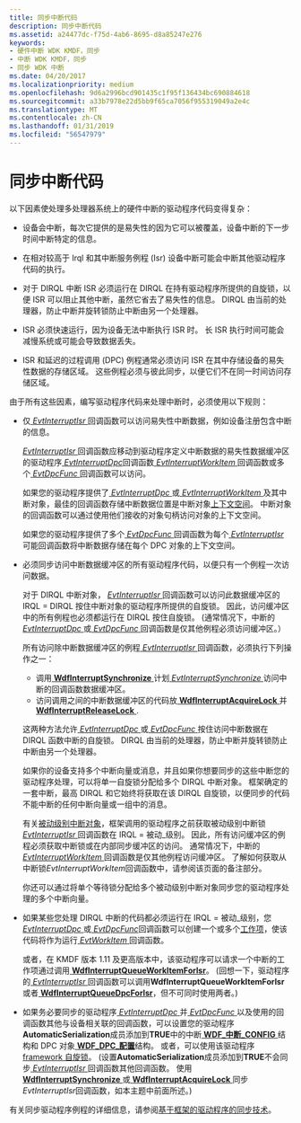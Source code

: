 ```yaml
---
title: 同步中断代码
description: 同步中断代码
ms.assetid: a24477dc-f75d-4ab6-8695-d8a85247e276
keywords:
- 硬件中断 WDK KMDF，同步
- 中断 WDK KMDF，同步
- 同步 WDK 中断
ms.date: 04/20/2017
ms.localizationpriority: medium
ms.openlocfilehash: 9d6a2996bcd901435c1f95f136434bc690884618
ms.sourcegitcommit: a33b7978e22d5bb9f65ca7056f955319049a2e4c
ms.translationtype: MT
ms.contentlocale: zh-CN
ms.lasthandoff: 01/31/2019
ms.locfileid: "56547979"
---
```

# <a name="synchronizing-interrupt-code"></a>同步中断代码


以下因素使处理多处理器系统上的硬件中断的驱动程序代码变得复杂：

-   设备会中断，每次它提供的是易失性的因为它可以被覆盖，设备中断的下一步时间中断特定的信息。

-   在相对较高于 Irql 和其中断服务例程 (Isr) 设备中断可能会中断其他驱动程序代码的执行。

-   对于 DIRQL 中断 ISR 必须运行在 DIRQL 在持有驱动程序所提供的自旋锁，以便 ISR 可以阻止其他中断，虽然它省去了易失性的信息。 DIRQL 由当前的处理器，防止中断并旋转锁防止中断由另一个处理器。

-   ISR 必须快速运行，因为设备无法中断执行 ISR 时。 长 ISR 执行时间可能会减慢系统或可能会导致数据丢失。

-   ISR 和延迟的过程调用 (DPC) 例程通常必须访问 ISR 在其中存储设备的易失性数据的存储区域。 这些例程必须与彼此同步，以便它们不在同一时间访问存储区域。

由于所有这些因素，编写驱动程序代码来处理中断时，必须使用以下规则：

-   仅[ *EvtInterruptIsr* ](https://msdn.microsoft.com/library/windows/hardware/ff541735)回调函数可以访问易失性中断数据，例如设备注册包含中断的信息。

    [ *EvtInterruptIsr* ](https://msdn.microsoft.com/library/windows/hardware/ff541735)回调函数应移动到驱动程序定义中断数据的易失性数据缓冲区的驱动程序[ *EvtInterruptDpc*](https://msdn.microsoft.com/library/windows/hardware/ff541721)回调函数[ *EvtInterruptWorkItem* ](https://msdn.microsoft.com/library/windows/hardware/hh406422)回调函数或多个[ *EvtDpcFunc* ](https://msdn.microsoft.com/library/windows/hardware/ff541683)回调函数可以访问。

    如果您的驱动程序提供了[ *EvtInterruptDpc* ](https://msdn.microsoft.com/library/windows/hardware/ff541721)或[ *EvtInterruptWorkItem* ](https://msdn.microsoft.com/library/windows/hardware/hh406422)及其中断对象，最佳的回调函数存储中断数据位置是中断对象[上下文空间](framework-object-context-space.md)。 中断对象的回调函数可以通过使用他们接收的对象句柄访问对象的上下文空间。

    如果您的驱动程序提供了多个[ *EvtDpcFunc* ](https://msdn.microsoft.com/library/windows/hardware/ff541683)回调函数为每个[ *EvtInterruptIsr* ](https://msdn.microsoft.com/library/windows/hardware/ff541735)可能回调函数将中断数据存储在每个 DPC 对象的上下文空间。

-   必须同步访问中断数据缓冲区的所有驱动程序代码，以便只有一个例程一次访问数据。

    对于 DIRQL 中断对象， [ *EvtInterruptIsr* ](https://msdn.microsoft.com/library/windows/hardware/ff541735)回调函数可以访问此数据缓冲区的 IRQL = DIRQL 按住中断对象的驱动程序所提供的自旋锁。 因此，访问缓冲区中的所有例程也必须都运行在 DIRQL 按住自旋锁。 (通常情况下，中断的[ *EvtInterruptDpc* ](https://msdn.microsoft.com/library/windows/hardware/ff541721)或[ *EvtDpcFunc* ](https://msdn.microsoft.com/library/windows/hardware/ff541683)回调函数是仅其他例程必须访问缓冲区。）

    所有访问除中断数据缓冲区的例程[ *EvtInterruptIsr* ](https://msdn.microsoft.com/library/windows/hardware/ff541735)回调函数，必须执行下列操作之一：

    -   调用[ **WdfInterruptSynchronize** ](https://msdn.microsoft.com/library/windows/hardware/ff547389)计划[ *EvtInterruptSynchronize* ](https://msdn.microsoft.com/library/windows/hardware/ff541742)访问中断的回调函数数据缓冲区。
    -   访问调用之间的中断数据缓冲区的代码放[ **WdfInterruptAcquireLock** ](https://msdn.microsoft.com/library/windows/hardware/ff547340)并[ **WdfInterruptReleaseLock** ](https://msdn.microsoft.com/library/windows/hardware/ff547376).

    这两种方法允许[ *EvtInterruptDpc* ](https://msdn.microsoft.com/library/windows/hardware/ff541721)或[ *EvtDpcFunc* ](https://msdn.microsoft.com/library/windows/hardware/ff541683)按住访问中断数据在 DIRQL 函数中断的自旋锁。 DIRQL 由当前的处理器，防止中断并旋转锁防止中断由另一个处理器。

    如果你的设备支持多个中断向量或消息，并且如果你想要同步的这些中断您的驱动程序处理，可以将单一自旋锁分配给多个 DIRQL 中断对象。 框架确定的一套中断，最高 DIRQL 和它始终将获取在该 DIRQL 自旋锁，以便同步的代码不能中断的任何中断向量或一组中的消息。

    有关[被动级别中断对象](supporting-passive-level-interrupts.md)，框架调用的驱动程序之前获取被动级别中断锁[ *EvtInterruptIsr* ](https://msdn.microsoft.com/library/windows/hardware/ff541735)回调函数在 IRQL = 被动\_级别。 因此，所有访问缓冲区的例程必须获取中断锁或在内部同步缓冲区的访问。 通常情况下，中断的[ *EvtInterruptWorkItem* ](https://msdn.microsoft.com/library/windows/hardware/hh406422)回调函数是仅其他例程访问缓冲区。 了解如何获取从中断锁*EvtInterruptWorkItem*回调函数中，请参阅该页面的备注部分。

    你还可以通过将单个等待锁分配给多个被动级别中断对象同步您的驱动程序处理的多个中断向量。

-   如果某些您处理 DIRQL 中断的代码都必须运行在 IRQL = 被动\_级别，您[ *EvtInterruptDpc* ](https://msdn.microsoft.com/library/windows/hardware/ff541721)或[ *EvtDpcFunc*](https://msdn.microsoft.com/library/windows/hardware/ff541683)回调函数可以创建一个或多个[工作项](using-framework-work-items.md)，使该代码将作为运行[ *EvtWorkItem* ](https://msdn.microsoft.com/library/windows/hardware/ff541859)回调函数。

    或者，在 KMDF 版本 1.11 及更高版本中，该驱动程序可以请求一个中断的工作项通过调用[ **WdfInterruptQueueWorkItemForIsr**](https://msdn.microsoft.com/library/windows/hardware/hh439270)。 (回想一下，驱动程序的[ *EvtInterruptIsr* ](https://msdn.microsoft.com/library/windows/hardware/ff541735)回调函数可以调用**WdfInterruptQueueWorkItemForIsr**或者[ **WdfInterruptQueueDpcForIsr**](https://msdn.microsoft.com/library/windows/hardware/ff547371)，但不可同时使用两者。)

-   如果务必要同步的驱动程序[ *EvtInterruptDpc* ](https://msdn.microsoft.com/library/windows/hardware/ff541721)并[ *EvtDpcFunc* ](https://msdn.microsoft.com/library/windows/hardware/ff541683)以及使用的回调函数其他与设备相关联的回调函数，可以设置您的驱动程序**AutomaticSerialization**成员添加到**TRUE**中的中断[ **WDF\_中断\_CONFIG** ](https://msdn.microsoft.com/library/windows/hardware/ff552347)结构和 DPC 对象[ **WDF\_DPC\_配置**](https://msdn.microsoft.com/library/windows/hardware/ff551296)结构。 或者，可以使用该驱动程序[framework 自旋锁](using-framework-locks.md#framework-spin-locks)。 (设置**AutomaticSerialization**成员添加到**TRUE**不会同步[ *EvtInterruptIsr* ](https://msdn.microsoft.com/library/windows/hardware/ff541735)回调函数其他回调函数。 使用[ **WdfInterruptSynchronize** ](https://msdn.microsoft.com/library/windows/hardware/ff547389)或[ **WdfInterruptAcquireLock** ](https://msdn.microsoft.com/library/windows/hardware/ff547340)同步*EvtInterruptIsr*回调函数，如本主题中前面所述。)

有关同步驱动程序例程的详细信息，请参阅[基于框架的驱动程序的同步技术](synchronization-techniques-for-wdf-drivers.md)。

 

 





